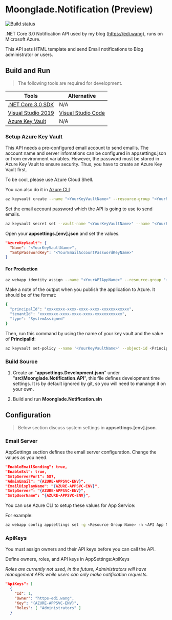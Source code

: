 # Moonglade.Notification (Preview)

[![Build status](https://dev.azure.com/ediwang/EdiWang-GitHub-Builds/_apis/build/status/Moonglade.Notification-CI)](https://dev.azure.com/ediwang/EdiWang-GitHub-Builds/_build/latest?definitionId=58)

.NET Core 3.0 Notification API used by my blog (https://edi.wang), runs on Microsoft Azure.

This API sets HTML template and send Email notifications to Blog administrator or users.

## Build and Run

> The following tools are required for development.

Tools | Alternative
--- | ---
[.NET Core 3.0 SDK](http://dot.net) | N/A
[Visual Studio 2019](https://visualstudio.microsoft.com/) | [Visual Studio Code](https://code.visualstudio.com/)
[Azure Key Vault](https://azure.microsoft.com/en-us/services/key-vault/) | N/A

### Setup Azure Key Vault

This API needs a pre-configured email account to send emaills. The account name and server infomations can be configured in appsettings.json or from environment variables. However, the password must be stored in Azure Key Vault to ensure security. Thus, you have to create an Azure Key Vault first.

To be cool, please use Azure Cloud Shell. 

You can also do it in [Azure CLI](https://docs.microsoft.com/en-us/cli/azure/?view=azure-cli-latest)

```bash
az keyvault create --name "<YourKeyVaultName>" --resource-group "<YourResourceGroupName>" --location "<Region Name>"
```

Set the email account password which the API is going to use to send emails.

```bash
az keyvault secret set --vault-name "<YourKeyVaultName>" --name "<YourEmailAccountPasswordKeyName>" --value "<YourEmailAccountPasswordValue>"
```

Open your **appsettings.[env].json** and set the values.

```json
"AzureKeyVault": {
  "Name": "<YourKeyVaultName>",
  "SmtpPasswordKey": "<YourEmailAccountPasswordKeyName>"
}
```

#### For Production

```bash
az webapp identity assign --name "<YourAPIAppName>" --resource-group "<YourResourceGroupName>"
```

Make a note of the output when you publish the application to Azure. It should be of the format:

```bash
{
  "principalId": "xxxxxxxx-xxxx-xxxx-xxxx-xxxxxxxxxxxx",
  "tenantId": "xxxxxxxx-xxxx-xxxx-xxxx-xxxxxxxxxxxx",
  "type": "SystemAssigned"
}
```

Then, run this command by using the name of your key vault and the value of **PrincipalId**:

```bash
az keyvault set-policy --name '<YourKeyVaultName>' --object-id <PrincipalId> --secret-permissions get list
```

### Build Source

1. Create an "**appsettings.Development.json**" under "**src\Moonglade.Notification.API**", this file defines development time settings. It is by default ignored by git, so you will need to manange it on your own.

2. Build and run **Moonglade.Notification.sln**

## Configuration

> Below section discuss system settings in **appsettings.[env].json**.

### Email Server

AppSettings section defines the email server configuration. Change the values as you need.

```json
"EnableEmailSending": true,
"EnableSsl": true,
"SmtpServerPort": 587,
"AdminEmail": "{AZURE-APPSVC-ENV}",
"EmailDisplayName": "{AZURE-APPSVC-ENV}",
"SmtpServer": "{AZURE-APPSVC-ENV}",
"SmtpUserName": "{AZURE-APPSVC-ENV}",
```

You can use Azure CLI to setup these values for App Service:

For example:

```bash
az webapp config appsettings set -g <Resource Group Name> -n <API App Name> --settings AppSettings:AdminEmail=<Admin Email>
```

### ApiKeys

You must assign owners and their API keys before you can call the API.

Define owners, roles, and API keys in AppSettings:ApiKeys

*Roles are currently not used, in the future, Administrators will have management APIs while users can only make notification requests.*

```json
"ApiKeys": [
  {
    "Id": 1,
    "Owner": "https-edi.wang",
    "Key": "{AZURE-APPSVC-ENV}",
    "Roles": [ "Administrators" ]
  }
```
